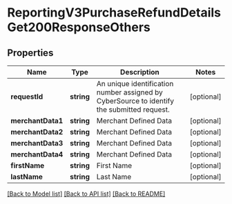 # ReportingV3PurchaseRefundDetailsGet200ResponseOthers

## Properties
Name | Type | Description | Notes
------------ | ------------- | ------------- | -------------
**requestId** | **string** | An unique identification number assigned by CyberSource to identify the submitted request. | [optional] 
**merchantData1** | **string** | Merchant Defined Data | [optional] 
**merchantData2** | **string** | Merchant Defined Data | [optional] 
**merchantData3** | **string** | Merchant Defined Data | [optional] 
**merchantData4** | **string** | Merchant Defined Data | [optional] 
**firstName** | **string** | First Name | [optional] 
**lastName** | **string** | Last Name | [optional] 

[[Back to Model list]](../README.md#documentation-for-models) [[Back to API list]](../README.md#documentation-for-api-endpoints) [[Back to README]](../README.md)


